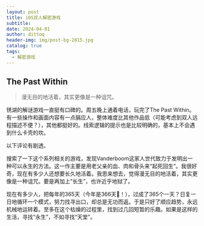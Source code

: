 ```yaml
---
layout: post
title: iOS双人解密游戏
subtitle: 
date: 2024-04-01
author: dittoq
header-img: img/post-bg-2015.jpg
catalog: true
tags:
  - 解密游戏
---
```

## The Past Within
> 漫无目的地活着，其实更像是一种诅咒。

锈湖的解谜游戏一直挺有口碑的。周五晚上通着电话，玩完了The Past Within。有一些操作和画面内容有一点膈应人，整体难度比其他作品低（可能考虑到双人远程描述不便？），其他都挺好的。线索逻辑的提示也是比较明确的，基本上不会遇到什么卡壳的坎。

以下评论有剧透。

搜索了一下这个系列相关的游戏，发现Vanderboom这家人世代致力于发明出一种可以永生的方法。这一作主要是用老父亲的血、肉和骨头来“起死回生”。我很好奇，现在有多少人还想要长久地活着。我思来想去，觉得漫无目的地活着，其实更像是一种诅咒。要是再加上“长生”，也许近乎地狱了。

现在有多少人，把每年的365天（今年是366天🐲！），过成了365个一天？日复一日地循环一个模式，努力找寻出口，却总是无功而返。于是只好了顺应趋势，永远机械地运转着。至多在这个枯燥的过程里，找到过几回短暂的乐趣。如果是这样的生活，寻找“永生”，不如寻找“天堂”。
